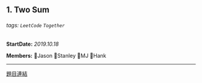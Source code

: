 ## 1. Two Sum

###### tags: `LeetCode` `Together`

**StartDate:** *2019.10.18*

**Members:** 🐣Jason 🐣Stanley 🐣MJ 🐣Hank

---

[題目連結](https://leetcode.com/problems/two-sum/)
